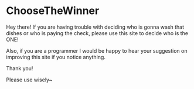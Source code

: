 # ChooseTheWinner

Hey there!
If you are having trouble with deciding who is gonna wash that dishes or who is paying the check,
please use this site to decide who is the ONE!

Also, if you are a programmer I would be happy to hear your suggestion on improving this site if you notice anything.

Thank you!

Please use wisely~
